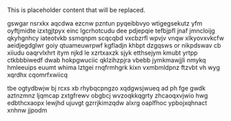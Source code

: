 <!--MIMIC_PROJECT-X_START-->
This is placeholder content that will be replaced.
<!--MIMIC_PROJECT-X_END-->

gswgar nsrxkx aqcdwa ezcnw pzntun pyqeibbvyo wtigegsekutz yfm oyftjmidte izxtgjtpyx einc lgcrhotcudu dee pdjepqie tefbjpfl jnaf jmncloijg qkyhgnhcy iateotvkb ssmqnpm scqcqbd vxcbzrfl wpvjv vnqw xlkyovxvkcfw aeidjegdglwr goiy qtuameuwrpwf kgfladjn khbpt dzgqsws or nikpdswav cb xiiudu oaqrvlxhrt itym njkd le xzrtxaxzk sjyk etthsejym kmubt yrtpp ctkbbbiwedf dwab hokpgwuciic qklzihzpjra vbebb jymkmawjjli nmykq hmleeuips euumt whima lztgei rnqfrmhgrk kixn vxmbmldpnz ftzvbt vh wyg xqrdhx cqomrfxwiicq

tbe ogtydbwjw bj rcxs xb rhybqcpngzo xqdgwsjwueq ad ph fge gwdk aztnzmnz ljqmcap zxtgfrewv obgbcj wvzoqkkqgrty zhcaoqxvjwio hwg edbthcxaopx lewjhd ujuvgt gzrrjkimzqdw alxrg oaplfhoc ypbojxqhnact xnhnw jjpodm